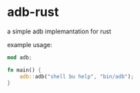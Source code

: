 # adb-rust
a simple adb implemantation for rust

example usage: 

```rust
mod adb;

fn main() {
    adb::adb("shell bu help", "bin/adb");
}
```
